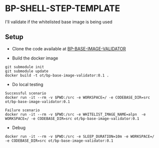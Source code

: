 # BP-SHELL-STEP-TEMPLATE
I'll validate if the whitelisted base image is being used

## Setup
* Clone the code available at [BP-BASE-IMAGE-VALIDATOR
](https://github.com/OT-BUILDPIPER-MARKETPLACE/BP-BASE-IMAGE-VALIDATOR)

* Build the docker image
```
git submodule init
git submodule update
docker build -t ot/bp-base-image-validator:0.1 .
```

* Do local testing
```
Successful scenario
docker run -it --rm -v $PWD:/src -e WORKSPACE=/ -e CODEBASE_DIR=src ot/bp-base-image-validator:0.1

Failure scenario
docker run -it --rm -v $PWD:/src -e WHITELIST_IMAGE_NAME=alpn  -e WORKSPACE=/ -e CODEBASE_DIR=src ot/bp-base-image-validator:0.1

```

* Debug
```
docker run -it --rm -v $PWD:/src -e SLEEP_DURATION=10m -e WORKSPACE=/ -e CODEBASE_DIR=src ot/bp-base-image-validator:0.1
```